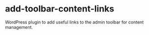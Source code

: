 add-toolbar-content-links
=========================

WordPress plugin to add useful links to the admin toolbar for content management.
